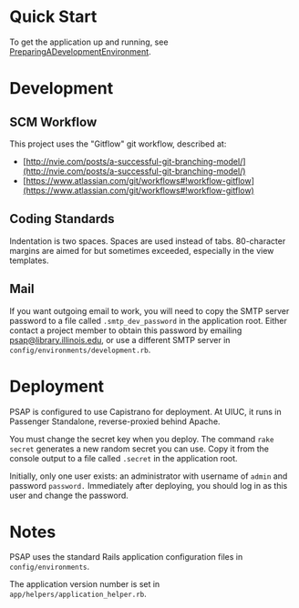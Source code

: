 # Quick Start

To get the application up and running, see [PreparingADevelopmentEnvironment](https://github.com/PresConsUIUC/PSAP/wiki/PreparingADevelopmentEnvironment).

# Development

## SCM Workflow

This project uses the "Gitflow" git workflow, described at:
* [http://nvie.com/posts/a-successful-git-branching-model/](http://nvie.com/posts/a-successful-git-branching-model/)
* [https://www.atlassian.com/git/workflows#!workflow-gitflow](https://www.atlassian.com/git/workflows#!workflow-gitflow)

## Coding Standards

Indentation is two spaces. Spaces are used instead of tabs. 80-character
margins are aimed for but sometimes exceeded, especially in the view templates.

## Mail

If you want outgoing email to work, you will need to copy the
SMTP server password to a file called `.smtp_dev_password` in the application
root. Either contact a project member to obtain this password by emailing
psap@library.illinois.edu, or use a different SMTP server in
`config/environments/development.rb`.

# Deployment

PSAP is configured to use Capistrano for deployment. At UIUC, it runs in Passenger Standalone, reverse-proxied behind Apache.

You must change the secret key when you deploy. The command `rake secret`
generates a new random secret you can use. Copy it from the console output to
a file called `.secret` in the application root.

Initially, only one user exists: an administrator with username of `admin` and
password `password.` Immediately after deploying, you should log in as this
user and change the password.

# Notes

PSAP uses the standard Rails application configuration files in
`config/environments`.

The application version number is set in `app/helpers/application_helper.rb`.
